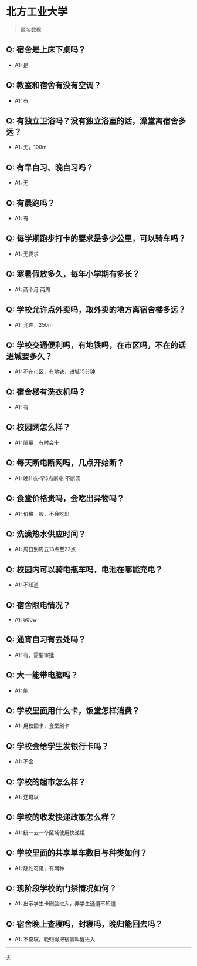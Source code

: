 # 北方工业大学

> 匿名数据

## Q: 宿舍是上床下桌吗？

- A1: 是

## Q: 教室和宿舍有没有空调？

- A1: 有

## Q: 有独立卫浴吗？没有独立浴室的话，澡堂离宿舍多远？

- A1: 无，100m

## Q: 有早自习、晚自习吗？

- A1: 无

## Q: 有晨跑吗？

- A1: 有

## Q: 每学期跑步打卡的要求是多少公里，可以骑车吗？

- A1: 无要求

## Q: 寒暑假放多久，每年小学期有多长？

- A1: 两个月 两周

## Q: 学校允许点外卖吗，取外卖的地方离宿舍楼多远？

- A1: 允许，250m

## Q: 学校交通便利吗，有地铁吗，在市区吗，不在的话进城要多久？

- A1: 不在市区，有地铁，进城15分钟

## Q: 宿舍楼有洗衣机吗？

- A1: 有

## Q: 校园网怎么样？

- A1: 限量，有时会卡

## Q: 每天断电断网吗，几点开始断？

- A1: 晚11点-早5点断电 不断网

## Q: 食堂价格贵吗，会吃出异物吗？

- A1: 价格一般，不会吃出

## Q: 洗澡热水供应时间？

- A1: 周日到周五13点至22点

## Q: 校园内可以骑电瓶车吗，电池在哪能充电？

- A1: 不知道

## Q: 宿舍限电情况？

- A1: 500w

## Q: 通宵自习有去处吗？

- A1: 有，需要审批

## Q: 大一能带电脑吗？

- A1: 能

## Q: 学校里面用什么卡，饭堂怎样消费？

- A1: 用校园卡，食堂刷卡

## Q: 学校会给学生发银行卡吗？

- A1: 不会

## Q: 学校的超市怎么样？

- A1: 还可以

## Q: 学校的收发快递政策怎么样？

- A1: 统一去一个区域使用快递柜

## Q: 学校里面的共享单车数目与种类如何？

- A1: 随处可见，有两种

## Q: 现阶段学校的门禁情况如何？

- A1: 出示学生卡刷脸进入，非学生通道不知道

## Q: 宿舍晚上查寝吗，封寝吗，晚归能回去吗？

- A1: 不查寝，晚归得把宿管叫醒进入

***

无